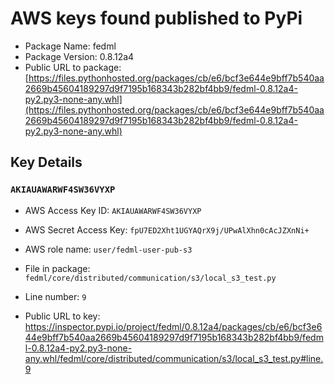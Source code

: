 # AWS keys found published to PyPi

* Package Name: fedml
* Package Version: 0.8.12a4
* Public URL to package: [https://files.pythonhosted.org/packages/cb/e6/bcf3e644e9bff7b540aa2669b45604189297d9f7195b168343b282bf4bb9/fedml-0.8.12a4-py2.py3-none-any.whl](https://files.pythonhosted.org/packages/cb/e6/bcf3e644e9bff7b540aa2669b45604189297d9f7195b168343b282bf4bb9/fedml-0.8.12a4-py2.py3-none-any.whl)

## Key Details

### `AKIAUAWARWF4SW36VYXP`

* AWS Access Key ID: `AKIAUAWARWF4SW36VYXP`
* AWS Secret Access Key: `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` 
* AWS role name: `user/fedml-user-pub-s3`
* File in package: `fedml/core/distributed/communication/s3/local_s3_test.py`
* Line number: `9`

* Public URL to key: https://inspector.pypi.io/project/fedml/0.8.12a4/packages/cb/e6/bcf3e644e9bff7b540aa2669b45604189297d9f7195b168343b282bf4bb9/fedml-0.8.12a4-py2.py3-none-any.whl/fedml/core/distributed/communication/s3/local_s3_test.py#line.9


